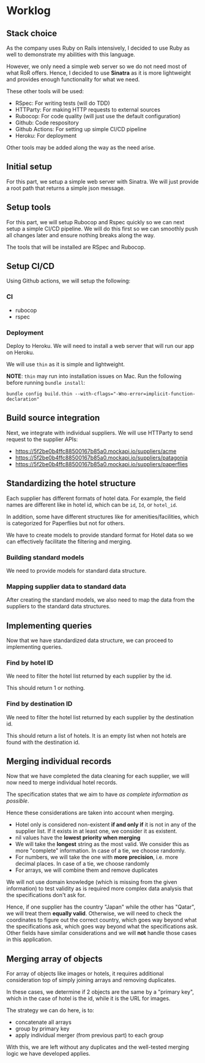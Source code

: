 # Worklog

## Stack choice

As the company uses Ruby on Rails intensively, I decided to use Ruby as well to demonstrate my abilities with this language.

However, we only need a simple web server so we do not need most of what RoR offers. Hence, I decided to use **Sinatra** as it is more lightweight and provides enough functionality for what we need.

These other tools will be used:
- RSpec: For writing tests (will do TDD)
- HTTParty: For making HTTP requests to external sources
- Rubocop: For code quality (will just use the default configuration)
- Github: Code respository
- Github Actions: For setting up simple CI/CD pipeline
- Heroku: For deployment

Other tools may be added along the way as the need arise.

## Initial setup

For this part, we setup a simple web server with Sinatra. We will just provide a root path that returns a simple json message.
## Setup tools

For this part, we will setup Rubocop and Rspec quickly so we can next setup a simple CI/CD pipeline. We will do this first so we can smoothly push all changes later and ensure nothing breaks along the way.

The tools that will be installed are RSpec and Rubocop.

## Setup CI/CD

Using Github actions, we will setup the following:

### CI

- rubocop
- rspec

### Deployment

Deploy to Heroku. We will need to install a web server that will run our app on Heroku.

We will use `thin` as it is simple and lightweight.

**NOTE**: `thin` may run into installation issues on Mac. Run the following before running `bundle install`:

```
bundle config build.thin --with-cflags="-Wno-error=implicit-function-declaration"
```

## Build source integration

Next, we integrate with individual suppliers. We will use HTTParty to send request to the supplier APIs:
- https://5f2be0b4ffc88500167b85a0.mockapi.io/suppliers/acme
- https://5f2be0b4ffc88500167b85a0.mockapi.io/suppliers/patagonia
- https://5f2be0b4ffc88500167b85a0.mockapi.io/suppliers/paperflies

## Standardizing the hotel structure

Each supplier has different formats of hotel data. For example, the field names are different like in hotel id, which can be `id`, `Id`, or `hotel_id`.

In addition, some have different structures like for amenities/facilities, which is categorized for Paperflies but not for others.

We have to create models to provide standard format for Hotel data so we can effectively facilitate the filtering and merging.

### Building standard models

We need to provide models for standard data structure.

### Mapping supplier data to standard data

After creating the standard models, we also need to map the data from the suppliers to the standard data structures.

## Implementing queries

Now that we have standardized data structure, we can proceed to implementing queries.

### Find by hotel ID

We need to filter the hotel list returned by each supplier by the id.

This should return 1 or nothing.

### Find by destination ID

We need to filter the hotel list returned by each supplier by the destination id.

This should return a list of hotels. It is an empty list when not hotels are found with the destination id.

## Merging individual records

Now that we have completed the data cleaning for each supplier, we will now need to merge individual hotel records.

The specification states that we aim to have *as complete information as possible*.

Hence these considerations are taken into account when merging.

- Hotel only is considered non-existent **if and only if** it is not in any of the supplier list. If it exists in at least one, we consider it as existent.
- nil values have the **lowest priority when merging**
- We will take the **longest** string as the most valid. We consider this as more "complete" information. In case of a tie, we choose randomly.
- For numbers, we will take the one with **more precision**, i.e. more decimal places. In case of a tie, we choose randomly
- For arrays, we will combine them and remove duplicates

We will not use domain knowledge (which is missing from the given information) to test validity as is required more complex data analysis that the specifications don't ask for.

Hence, if one supplier has the country "Japan" while the other has "Qatar", we will treat them **equally valid**. Otherwise, we will need to check the coordinates to figure out the correct country, which goes way beyond what the specifications ask, which goes way beyond what the specifications ask. Other fields have similar considerations and we will **not** handle those cases in this application.

## Merging array of objects

For array of objects like images or hotels, it requires additional consideration top of simply joining arrays and removing duplicates.

In these cases, we determine if 2 objects are the same by a "primary key", which in the case of hotel is the id, while it is the URL for images.

The strategy we can do here, is to:
- concatenate all arrays
- group by primary key
- apply individual merger (from previous part) to each group

With this, we are left without any duplicates and the well-tested merging logic we have developed applies.
